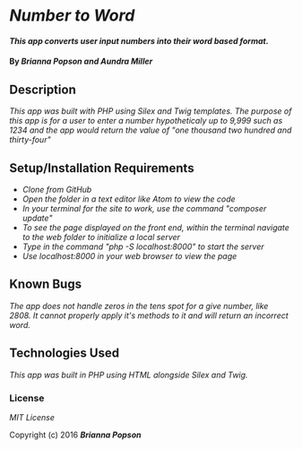 # _Number to Word_

#### _This app converts user input numbers into their word based format._

#### By _**Brianna Popson and Aundra Miller**_

## Description

_This app was built with PHP using Silex and Twig templates. The purpose of this app is for a user to enter a number hypotheticaly up to 9,999 such as 1234 and the app would return the value of "one thousand two hundred and thirty-four"_

## Setup/Installation Requirements

* _Clone from GitHub_
* _Open the folder in a text editor like Atom to view the code_
* _In your terminal for the site to work, use the command "composer update"_
* _To see the page displayed on the front end, within the terminal navigate to the web folder to initialize a local server_
* _Type in the command "php -S localhost:8000" to start the server_
* _Use localhost:8000 in your web browser to view the page_


## Known Bugs

_The app does not handle zeros in the tens spot for a give number, like 2808. It cannot properly apply it's methods to it and will return an incorrect word._

## Technologies Used

_This app was built in PHP using HTML alongside Silex and Twig._

### License

*MIT License*

Copyright (c) 2016 **_Brianna Popson_**
